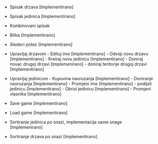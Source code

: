 - Spisak drzava [Implementirano]
- Spisak jedinica [Implementirano]
- Kombinovani spisak
- Bitka [Implementirano]

- Sledeci potez [Implementirano]
- Upravljaj drzavom
      - Edituj ime [Implementirano]
      - Odvoji novu drzavu [Implementirano]
      - Kreiraj novu jedinicu [Implementirano]
      - Doniraj novac drugoj drzavi [Implemenirano]
      - doniraj teritorije drugoj drzavi [Implementirano]
- Upravljaj jedinicom
      - Kupovina naoruzanja [Implementirano]
      - Doniranje naoruzanja [Implementirano]
      - Promjeni ime [Implementirano]
      - podijeli jedinicu [Implementirano]
      - Obrisi jedinicu [Implementirano]
      - Promjeni vlasnika [Implementirano]


- Save game [Implementirano]
- Load game [Implementirano]

- Sortiranje jedinica po snazi, implementacija same snage [Implemenirano]
- Sortiranje drzava po snazi [Implementirano]